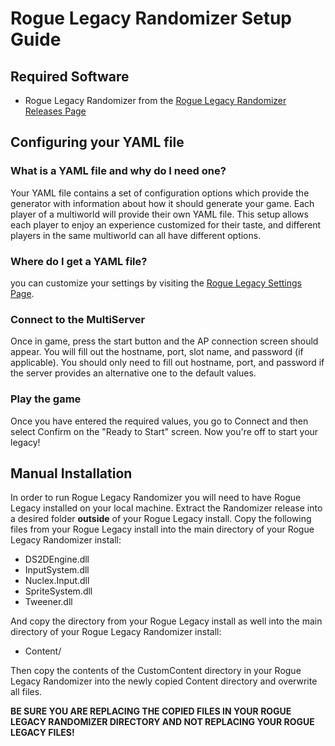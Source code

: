 # Rogue Legacy Randomizer Setup Guide

## Required Software

- Rogue Legacy Randomizer from
  the [Rogue Legacy Randomizer Releases Page](https://github.com/ThePhar/RogueLegacyRandomizer/releases)

## Configuring your YAML file

### What is a YAML file and why do I need one?

Your YAML file contains a set of configuration options which provide the generator with information about how it should
generate your game. Each player of a multiworld will provide their own YAML file. This setup allows each player to enjoy
an experience customized for their taste, and different players in the same multiworld can all have different options.

### Where do I get a YAML file?

you can customize your settings by visiting the [Rogue Legacy Settings Page](/games/Rogue%20Legacy/player-settings).

### Connect to the MultiServer

Once in game, press the start button and the AP connection screen should appear. You will fill out the hostname, port,
slot name, and password (if applicable). You should only need to fill out hostname, port, and password if the server
provides an alternative one to the default values.

### Play the game

Once you have entered the required values, you go to Connect and then select Confirm on the "Ready to Start" screen. Now
you're off to start your legacy!

## Manual Installation

In order to run Rogue Legacy Randomizer you will need to have Rogue Legacy installed on your local machine. Extract the
Randomizer release into a desired folder **outside** of your Rogue Legacy install. Copy the following files from your
Rogue Legacy install into the main directory of your Rogue Legacy Randomizer install:

- DS2DEngine.dll
- InputSystem.dll
- Nuclex.Input.dll
- SpriteSystem.dll
- Tweener.dll

And copy the directory from your Rogue Legacy install as well into the main directory of your Rogue Legacy Randomizer
install:

- Content/

Then copy the contents of the CustomContent directory in your Rogue Legacy Randomizer into the newly copied Content
directory and overwrite all files.

**BE SURE YOU ARE REPLACING THE COPIED FILES IN YOUR ROGUE LEGACY RANDOMIZER DIRECTORY AND NOT REPLACING YOUR ROGUE
LEGACY FILES!**
